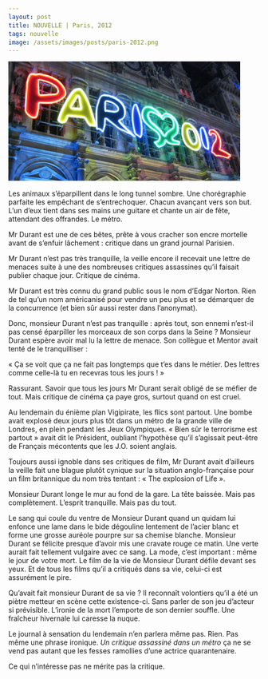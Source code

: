 ```yaml
---
layout: post
title: NOUVELLE | Paris, 2012
tags: nouvelle
image: /assets/images/posts/paris-2012.png
---
```


![placeholder](/assets/images/posts/paris-2012.png "Paris, 2012")

Les animaux s’éparpillent dans le long tunnel sombre. Une chorégraphie parfaite les empêchant de s’entrechoquer. Chacun avançant vers son but. L’un d’eux tient dans ses mains une guitare et chante un air de fête, attendant des offrandes. Le métro.

<!--more-->

Mr Durant est une de ces bêtes, prête à vous cracher son encre mortelle avant de s’enfuir lâchement : critique dans un grand journal Parisien.

Mr Durant n’est pas très tranquille, la veille encore il recevait une lettre de menaces suite à une des nombreuses critiques assassines qu’il faisait publier chaque jour. Critique de cinéma. 

Mr Durant est très connu du grand public sous le nom d’Edgar Norton. Rien de tel qu’un nom américanisé pour vendre un peu plus et se démarquer de la concurrence (et bien sûr aussi rester dans l’anonymat).

Donc, monsieur Durant n’est pas tranquille : après tout, son ennemi n’est-il pas censé éparpiller les morceaux de son corps dans la Seine ? Monsieur Durant espère avoir mal lu la lettre de menace. Son collègue et Mentor avait tenté de le tranquilliser :

« Ça se voit que ça ne fait pas longtemps que t’es dans le métier. Des lettres comme celle-là tu en recevras tous les jours ! »

Rassurant. Savoir que tous les jours Mr Durant serait obligé de se méfier de tout. Mais critique de cinéma ça paye gros, surtout quand on est cruel.

Au lendemain du énième plan Vigipirate, les flics sont partout. Une bombe avait explosé deux jours plus tôt dans un métro de la grande ville de Londres, en plein pendant les Jeux Olympiques. « Bien sûr le terrorisme est partout » avait dit le Président, oubliant l’hypothèse qu’il s’agissait peut-être de Français mécontents que les J.O. soient anglais.

Toujours aussi ignoble dans ses critiques de film, Mr Durant avait d’ailleurs la veille fait une blague plutôt cynique sur la situation anglo-française pour un film britannique du nom très tentant : « The explosion of Life ».

Monsieur Durant longe le mur au fond de la gare. La tête baissée. Mais pas complètement. L’esprit tranquille. Mais pas du tout.

Le sang qui coule du ventre de  Monsieur Durant quand un quidam lui enfonce une lame dans le bide dégouline lentement de l’acier blanc et forme une grosse auréole pourpre sur sa chemise blanche. Monsieur Durant se félicite presque d’avoir mis une cravate rouge ce matin. Une verte aurait fait tellement vulgaire avec ce sang. La mode, c’est important : même le jour de votre mort. Le film de la vie de Monsieur Durant défile devant ses yeux. Et de tous les films qu’il a critiqués dans sa vie, celui-ci est assurément le pire.

Qu’avait fait monsieur Durant de sa vie ? Il reconnaît volontiers qu’il a été un piètre metteur en scène cette existence-ci.  Sans parler de son jeu d’acteur si prévisible. L’ironie de la mort l’emporte de son dernier souffle. Une fraîcheur hivernale lui caresse la nuque.

Le journal à sensation du lendemain n’en parlera même pas. Rien. Pas même une phrase ironique. _Un critique assassiné dans un métro_ ça ne se vend pas autant que les fesses ramollies d’une actrice quarantenaire.

Ce qui n’intéresse pas ne mérite pas la critique.
